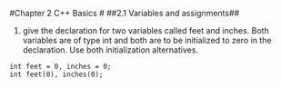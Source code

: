 #Chapter 2 C++ Basics #
##2.1 Variables and assignments##
1. give the declaration for two variables called feet and inches. Both variables are of type int and both are to be initialized to zero in the declaration. Use both initialization alternatives.
```
int feet = 0, inches = 0;
int feet(0), inches(0);
```
